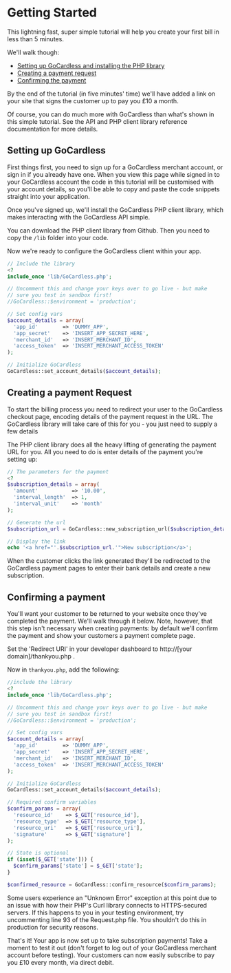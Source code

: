 # Getting Started

This lightning fast, super simple tutorial will help you create your first bill in less than 5 minutes.

We'll walk though:

* [Setting up GoCardless and installing the PHP library](#setting-up-gocardless)
* [Creating a payment request](#creating-a-payment-request)
* [Confirming the payment](#confirming-a-payment)

By the end of the tutorial (in five minutes' time) we'll have added a link on your site that signs the customer up to pay you £10 a month.

Of course, you can do much more with GoCardless than what's shown in this simple tutorial. See the API and PHP client library reference documentation for more details.

## Setting up GoCardless

First things first, you need to sign up for a GoCardless merchant account, or sign in if you already have one. When you view this page while signed in to your GoCardless account the code in this tutorial will be customised with your account details, so you'll be able to copy and paste the code snippets straight into your application.

Once you've signed up, we'll install the GoCardless PHP client library, which makes interacting with the GoCardless API simple.

You can download the PHP client library from Github. Then you need to copy the `/lib` folder into your code.

Now we're ready to configure the GoCardless client within your app.

```php
// Include the library
<?
include_once 'lib/GoCardless.php';

// Uncomment this and change your keys over to go live - but make
// sure you test in sandbox first!
//GoCardless::$environment = 'production';

// Set config vars
$account_details = array(
  'app_id'        => 'DUMMY_APP',
  'app_secret'    => 'INSERT_APP_SECRET_HERE',
  'merchant_id'   => 'INSERT_MERCHANT_ID',
  'access_token'  => 'INSERT_MERCHANT_ACCESS_TOKEN'
);

// Initialize GoCardless
GoCardless::set_account_details($account_details);
```

## Creating a payment Request

To start the billing process you need to redirect your user to the GoCardless checkout page, encoding details of the payment request in the URL. The GoCardless library will take care of this for you - you just need to supply a few details

The PHP client library does all the heavy lifting of generating the payment URL for you. All you need to do is enter details of the payment you're setting up:

```php
// The parameters for the payment
<?
$subscription_details = array(
  'amount'           => '10.00',
  'interval_length'  => 1,
  'interval_unit'    => 'month'
);

// Generate the url
$subscription_url = GoCardless::new_subscription_url($subscription_details);

// Display the link
echo '<a href="'.$subscription_url.'">New subscription</a>';
```

When the customer clicks the link generated they'll be redirected to the GoCardless payment pages to enter their bank details and create a new subscription.

## Confirming a payment

You'll want your customer to be returned to your website once they've completed the payment. We'll walk through it below. Note, however, that this step isn't necessary when creating payments: by default we'll confirm the payment and show your customers a payment complete page.

Set the 'Redirect URI' in your developer dashboard to http://[your domain]/thankyou.php .

Now in `thankyou.php`, add the following:

```php
//include the library
<?
include_once 'lib/GoCardless.php';

// Uncomment this and change your keys over to go live - but make
// sure you test in sandbox first!
//GoCardless::$environment = 'production';

// Set config vars
$account_details = array(
  'app_id'        => 'DUMMY_APP',
  'app_secret'    => 'INSERT_APP_SECRET_HERE',
  'merchant_id'   => 'INSERT_MERCHANT_ID',
  'access_token'  => 'INSERT_MERCHANT_ACCESS_TOKEN'
);

// Initialize GoCardless
GoCardless::set_account_details($account_details);

// Required confirm variables
$confirm_params = array(
  'resource_id'    => $_GET['resource_id'],
  'resource_type'  => $_GET['resource_type'],
  'resource_uri'   => $_GET['resource_uri'],
  'signature'      => $_GET['signature']
);

// State is optional
if (isset($_GET['state'])) {
  $confirm_params['state'] = $_GET['state'];
}

$confirmed_resource = GoCardless::confirm_resource($confirm_params);
```

Some users experience an "Unknown Error" exception at this point due to an issue with how their PHP's Curl library connects to HTTPS-secured servers. If this happens to you in your testing environment, try uncommenting line 93 of the Request.php file. You shouldn't do this in production for security reasons.

That's it! Your app is now set up to take subscription payments! Take a moment to test it out (don't forget to log out of your GoCardless merchant account before testing). Your customers can now easily subscribe to pay you £10 every month, via direct debit.
